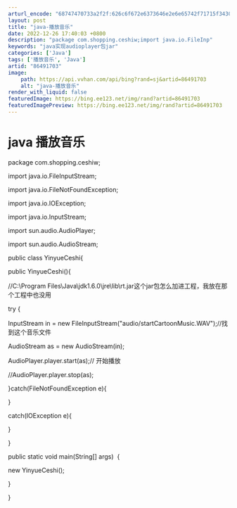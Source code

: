 ```yaml
---
arturl_encode: "68747470733a2f2f:626c6f672e6373646e2e6e65742f71715f3430383634393135:2f61727469636c652f64657461696c732f3836343931373033"
layout: post
title: "java-播放音乐"
date: 2022-12-26 17:40:03 +0800
description: "package com.shopping.ceshiw;import java.io.FileInp"
keywords: "java实现audioplayer包jar"
categories: ['Java']
tags: ['播放音乐', 'Java']
artid: "86491703"
image:
    path: https://api.vvhan.com/api/bing?rand=sj&artid=86491703
    alt: "java-播放音乐"
render_with_liquid: false
featuredImage: https://bing.ee123.net/img/rand?artid=86491703
featuredImagePreview: https://bing.ee123.net/img/rand?artid=86491703
---
```


# java 播放音乐

package com.shopping.ceshiw;

import java.io.FileInputStream;
  
import java.io.FileNotFoundException;
  
import java.io.IOException;
  
import java.io.InputStream;

import sun.audio.AudioPlayer;
  
import sun.audio.AudioStream;

public class YinyueCeshi{
  
public YinyueCeshi(){
  
//C:\Program Files\Java\jdk1.6.0\jre\lib\rt.jar这个jar包怎么加进工程，我放在那个工程中也没用
  
try {
  

InputStream in = new FileInputStream("audio/startCartoonMusic.WAV");//找到这个音乐文件
  
AudioStream as = new AudioStream(in);
  
AudioPlayer.player.start(as);// 开始播放
  
//AudioPlayer.player.stop(as);
  
}catch(FileNotFoundException e){
  
}
  
catch(IOException e){
  
}
  
}
  
public static void main(String[] args)  {
  
new YinyueCeshi();
  
}
  
}